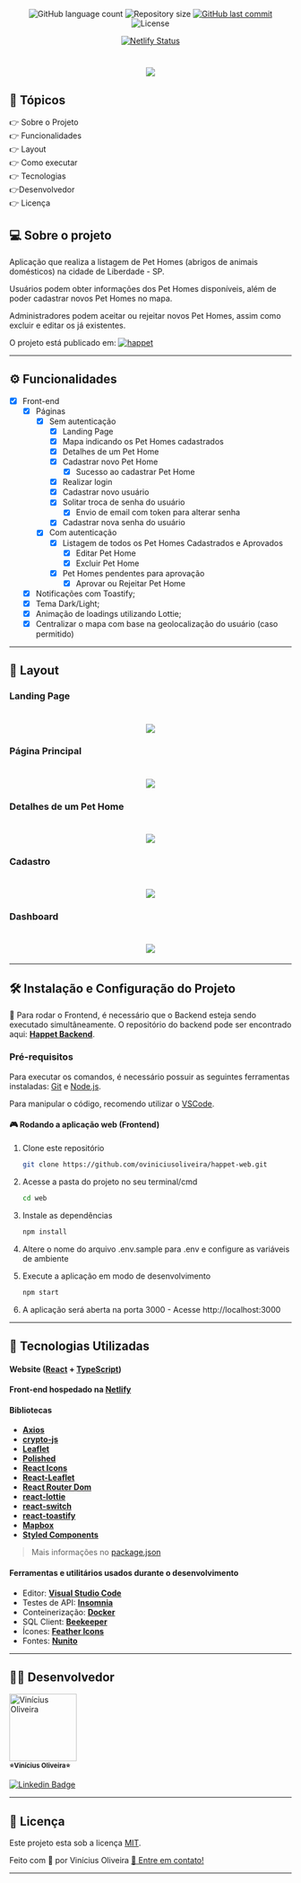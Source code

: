 <p align="center">
  <img alt="GitHub language count" src="https://img.shields.io/github/languages/count/oviniciusoliveira/happet-web?color=%2304D361&style=flat">

  <img alt="Repository size" src="https://img.shields.io/github/repo-size/oviniciusoliveira/happet-web?style=flat">
  
  <a href="https://github.com/oviniciusoliveira/happet-web/commits/master">
    <img alt="GitHub last commit" src="https://img.shields.io/github/last-commit/oviniciusoliveira/happet-web?style=flat">
  </a>
    
   <img alt="License" src="https://img.shields.io/badge/license-MIT-brightgreen?style=flat">
  

  <p align="center">
  <a href="https://app.netlify.com/sites/happet/deploys" target="_blank">
    <img src="https://api.netlify.com/api/v1/badges/2d3afb03-0a36-4862-b034-94e83c0ba129/deploy-status" alt="Netlify Status" />
  </a>
</p>
</p>

<h1 align="center">
  <a href="https://happet.netlify.app/">
      <img src="./.github/happet-badge.png" />
  </a>
</h1>

## 📖 Tópicos

<p>
 👉<a href="#-sobre-o-projeto" style="text-decoration: none; "> Sobre o Projeto</a> <br/>
👉<a href="#-funcionalidades" style="text-decoration: none; "> Funcionalidades</a> <br/>
👉<a href="#-layout" style="text-decoration: none"> Layout</a> <br/>
👉<a href="#-como-executar-o-projeto" style="text-decoration: none"> Como executar</a> <br/>
👉<a href="#-tecnologias" style="text-decoration: none"> Tecnologias</a> <br/>
👉<a href="#-desenvolvedor" style="text-decoration: none">Desenvolvedor</a> <br/>
👉<a href="#-licence" style="text-decoration: none"> Licença</a>

</p>

<a name="-sobre-o-projeto"></a>

## 💻 Sobre o projeto

Aplicação que realiza a listagem de Pet Homes (abrigos de animais domésticos) na cidade de Liberdade - SP.

Usuários podem obter informações dos Pet Homes disponíveis, além de poder cadastrar novos Pet Homes no mapa.

Administradores podem aceitar ou rejeitar novos Pet Homes, assim como excluir e editar os já existentes.

O projeto está publicado em: <a align="center" href="https://happet.netlify.app/">
<img alt="happet" src="https://img.shields.io/static/v1?label=Netlify&message=Happet&color=eea0ae&style=flat&logo=netlify"/>
</a>

---

<a name="-funcionalidades"></a>

## ⚙️ Funcionalidades

- [x] Front-end
  - [x] Páginas
    - [x] Sem autenticação
      - [x] Landing Page
      - [x] Mapa indicando os Pet Homes cadastrados
      - [x] Detalhes de um Pet Home
      - [x] Cadastrar novo Pet Home
        - [x] Sucesso ao cadastrar Pet Home
      - [x] Realizar login
      - [x] Cadastrar novo usuário
      - [x] Solitar troca de senha do usuário
        - [x] Envio de email com token para alterar senha
      - [x] Cadastrar nova senha do usuário
    - [x] Com autenticação
      - [x] Listagem de todos os Pet Homes Cadastrados e Aprovados
        - [x] Editar Pet Home
        - [x] Excluir Pet Home
      - [x] Pet Homes pendentes para aprovação
        - [x] Aprovar ou Rejeitar Pet Home
  - [x] Notificações com Toastify;
  - [x] Tema Dark/Light;
  - [x] Animação de loadings utilizando Lottie;
  - [x] Centralizar o mapa com base na geolocalização do usuário (caso permitido)

---

<a name="-layout"></a>

## 🎨 Layout

### Landing Page

<h1 align="center">
    <img src="./.github/landing.png" />
</h1>

### Página Principal

<h1 align="center">
    <img src="./.github/app.png" />
</h1>

### Detalhes de um Pet Home

<h1 align="center">
    <img src="./.github/pethome.png" />
</h1>

### Cadastro

<h1 align="center">
    <img src="./.github/signin.png" />
</h1>

### Dashboard

<h1 align="center">
    <img src="./.github/dashboard.png" />
</h1>

---

<a name="-como-executar-o-projeto"></a>

## 🛠 Instalação e Configuração do Projeto

🛑 Para rodar o Frontend, é necessário que o Backend esteja sendo executado simultâneamente. O repositório do backend pode ser encontrado aqui: **[Happet Backend](https://github.com/oviniciusoliveira/happet-backend)**.

### Pré-requisitos

Para executar os comandos, é necessário possuir as seguintes ferramentas instaladas:
[Git](https://git-scm.com) e [Node.js](https://nodejs.org/en/).

Para manipular o código, recomendo utilizar o [VSCode](https://code.visualstudio.com/).

#### 🎮 Rodando a aplicação web (Frontend)

1. Clone este repositório

   ```sh
   git clone https://github.com/oviniciusoliveira/happet-web.git
   ```

2. Acesse a pasta do projeto no seu terminal/cmd

   ```sh
   cd web
   ```

3. Instale as dependências

   ```sh
   npm install
   ```

4. Altere o nome do arquivo .env.sample para .env e configure as variáveis de ambiente

5. Execute a aplicação em modo de desenvolvimento

   ```sh
   npm start
   ```

6. A aplicação será aberta na porta 3000 - Acesse http://localhost:3000

---

<a name="-tecnologias"></a>

## 🧱 Tecnologias Utilizadas

#### **Website** ([React](https://reactjs.org/) + [TypeScript](https://www.typescriptlang.org/))

#### **Front-end** hospedado na [Netlify](https://www.netlify.com/)

#### **Bibliotecas**

- **[Axios](https://github.com/axios/axios)**
- **[crypto-js](https://www.npmjs.com/package/crypto-js)**
- **[Leaflet](https://leafletjs.com/)**
- **[Polished](https://polished.js.org/)**
- **[React Icons](https://react-icons.github.io/react-icons/)**
- **[React-Leaflet](https://react-leaflet.js.org/)**
- **[React Router Dom](https://github.com/ReactTraining/react-router/tree/master/packages/react-router-dom)**
- **[react-lottie](https://www.npmjs.com/package/react-lottie)**
- **[react-switch](https://www.npmjs.com/package/react-switch)**
- **[react-toastify](https://fkhadra.github.io/react-toastify/introduction)**
- **[Mapbox](https://www.mapbox.com/)**
- **[Styled Components](https://styled-components.com/)**

> Mais informações no [package.json](https://github.com/oviniciusoliveira/happet-web/blob/master/package.json)

#### **Ferramentas e utilitários usados durante o desenvolvimento**

- Editor: **[Visual Studio Code](https://code.visualstudio.com/)**
- Testes de API: **[Insomnia](https://insomnia.rest/)**
- Conteinerização: **[Docker](https://www.docker.com/)**
- SQL Client: **[Beekeeper](https://www.beekeeperstudio.io/)**
- Ícones: **[Feather Icons](https://feathericons.com/)**
- Fontes: **[Nunito](https://fonts.google.com/specimen/Nunito)**

---

<a name="-desenvolvedor"></a>

## 🐱‍👤 **Desenvolvedor**

<p>
 <img src="https://avatars.githubusercontent.com/u/63078274?s=400&u=2022e2fd74330269752d4e1c4306bb560131a780&v=4" width="120px;" alt="Vinícius Oliveira"/>
 <br />
 <sub><strong>⭐Vinícius Oliveira⭐</strong></sub>
</p>

[![Linkedin Badge](https://img.shields.io/badge/-Linkedin-blue?style=flat&logo=Linkedin&logoColor=white&link=https://www.linkedin.com/in/oviniciusoliveira/)](https://www.linkedin.com/in/oviniciusoliveira/)

---

<a name="-licence"></a>

## 📝 Licença

Este projeto esta sob a licença [MIT](./LICENSE).

Feito com 💙 por Vinícius Oliveira [👋 Entre em contato!](https://www.linkedin.com/in/oviniciusoliveira/)

---
